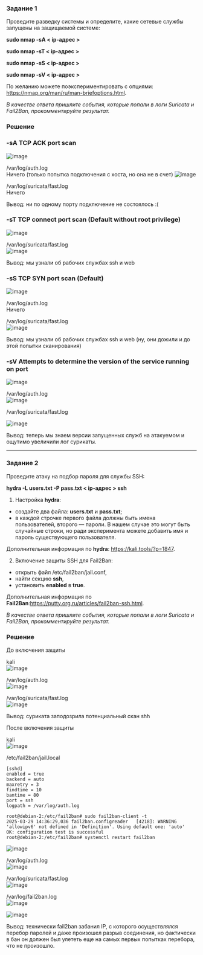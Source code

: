 ### Задание 1

Проведите разведку системы и определите, какие сетевые службы запущены на защищаемой системе:

**sudo nmap -sA < ip-адрес >**

**sudo nmap -sT < ip-адрес >**

**sudo nmap -sS < ip-адрес >**

**sudo nmap -sV < ip-адрес >**

По желанию можете поэкспериментировать с опциями: https://nmap.org/man/ru/man-briefoptions.html.


*В качестве ответа пришлите события, которые попали в логи Suricata и Fail2Ban, прокомментируйте результат.*


### Решение

### -sA	TCP ACK port scan  

![image](https://github.com/user-attachments/assets/37a9c554-0bdf-4d3f-b38c-fecc0b98301b)

 /var/log/auth.log  
Ничего (только попытка подключения с хоста, но она не в счет)
![image](https://github.com/user-attachments/assets/9ec5c0f4-f13e-4f60-8c8e-f7cd56d325c9)

 /var/log/suricata/fast.log  
Ничего



Вывод: ни по одному порту подключение не состоялось :(


### -sT	TCP connect port scan (Default without root privilege)  
![image](https://github.com/user-attachments/assets/0ba8e024-29d4-4069-8836-582068c36f6c)



 /var/log/suricata/fast.log  
 ![image](https://github.com/user-attachments/assets/b6e03690-94fd-4273-8e24-ae3394a30cab)



Вывод: мы узнали об рабочих службах ssh и web


### -sS	TCP SYN port scan (Default)  
![image](https://github.com/user-attachments/assets/067cf2b7-a8bd-455f-8825-018c2c68444b)


 /var/log/auth.log  
Ничего

 /var/log/suricata/fast.log  
![image](https://github.com/user-attachments/assets/c075cf66-3e57-470f-b505-4f1a6e4e5283)



Вывод: мы узнали об рабочих службах ssh и web (ну, они дожили и до этой попытки сканирования)

### -sV	Attempts to determine the version of the service running on port
![image](https://github.com/user-attachments/assets/741b1615-a45b-4af6-8bf3-91924bfe3c1e)


 /var/log/auth.log  
![image](https://github.com/user-attachments/assets/4bdc1a09-e7da-4d99-9a2e-56cb2ceaac23)


 /var/log/suricata/fast.log  

![image](https://github.com/user-attachments/assets/88d5e5cb-aea5-4b0b-965c-385104973ec3)


Вывод: теперь мы знаем версии запущенных служб на атакуемом и ощутимо увеличили лог сурикаты.


------

### Задание 2

Проведите атаку на подбор пароля для службы SSH:

**hydra -L users.txt -P pass.txt < ip-адрес > ssh**

1. Настройка **hydra**: 
 
 - создайте два файла: **users.txt** и **pass.txt**;
 - в каждой строчке первого файла должны быть имена пользователей, второго — пароли. В нашем случае это могут быть случайные строки, но ради эксперимента можете добавить имя и пароль существующего пользователя.

Дополнительная информация по **hydra**: https://kali.tools/?p=1847.

2. Включение защиты SSH для Fail2Ban:

-  открыть файл /etc/fail2ban/jail.conf,
-  найти секцию **ssh**,
-  установить **enabled**  в **true**.

Дополнительная информация по **Fail2Ban**:https://putty.org.ru/articles/fail2ban-ssh.html.



*В качестве ответа пришлите события, которые попали в логи Suricata и Fail2Ban, прокомментируйте результат.*

### Решение

До включения защиты  

kali  
![image](https://github.com/user-attachments/assets/649250f2-967f-465d-b9c1-4f71e0c138c1)


 /var/log/auth.log  
![image](https://github.com/user-attachments/assets/6dd4c45f-d6f7-4cf1-b523-2c8495b20c63)



 /var/log/suricata/fast.log  
![image](https://github.com/user-attachments/assets/c9620440-a3e1-436c-9c6b-bce6f5b1b1a8)

Вывод: суриката заподозрила потенциальный скан shh



После включения защиты

kali  
![image](https://github.com/user-attachments/assets/3585765b-e1cb-455b-94d9-257a25f1ad92)



/etc/fail2ban/jail.local
```
[sshd]
enabled = true
backend = auto
maxretry = 3
findtime = 10
bantime = 80
port = ssh
logpath = /var/log/auth.log
```
```
root@debian-2:/etc/fail2ban# sudo fail2ban-client -t
2025-03-29 14:36:29,036 fail2ban.configreader   [4218]: WARNING 'allowipv6' not defined in 'Definition'. Using default one: 'auto'
OK: configuration test is successful
root@debian-2:/etc/fail2ban# systemctl restart fail2ban
```
![image](https://github.com/user-attachments/assets/f7f415f3-f522-4e0f-b08d-a8b302df26e5)


 /var/log/auth.log  
![image](https://github.com/user-attachments/assets/9c466845-4006-4b7a-9aa2-0ccfc0c9f20d)

 
 /var/log/suricata/fast.log  
![image](https://github.com/user-attachments/assets/d1292966-ab7c-49db-a74c-921105cdb44d)



/var/log/fail2ban.log  
![image](https://github.com/user-attachments/assets/ac2e2f40-bade-4f71-9c7a-5d8ef55454e2)

![image](https://github.com/user-attachments/assets/e62a3d10-832e-4d8f-ab7a-b750f0b03bc8)


Вывод: технически fail2ban забанил IP, с которого осуществлялся перебор паролей и даже произошел разрыв соединения, но фактически в бан он должен был улететь еще на самых первых попытках перебора, что не произошло.


